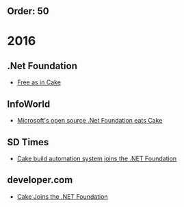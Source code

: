 Order: 50
---

# 2016

## .Net Foundation

* [Free as in Cake](https://www.dotnetfoundation.org/blog/cake-welcome)

## InfoWorld

* [Microsoft's open source .Net Foundation eats Cake](http://www.infoworld.com/article/3082154/open-source-tools/microsofts-open-source-net-foundation-eats-cake.html)

## SD Times

* [Cake build automation system joins the .NET Foundation](http://sdtimes.com/cake-build-automation-system-joins-net-foundation/)

## developer.com

* [Cake Joins the .NET Foundation](http://www.developer.com/daily_news/cake-joins-the-.net-foundation.html)